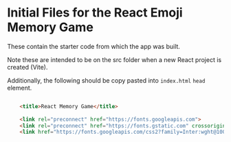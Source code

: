 # Initial Files for the React Emoji Memory Game

These contain the starter code from which the app was built.  

Note these are intended to be on the src folder when a new React project is created (Vite).

Additionally, the following should be copy pasted into `index.html` `head` element.

```html

    <title>React Memory Game</title>
    
    <link rel="preconnect" href="https://fonts.googleapis.com">
    <link rel="preconnect" href="https://fonts.gstatic.com" crossorigin>
    <link href="https://fonts.googleapis.com/css2?family=Inter:wght@100..900&display=swap" rel="stylesheet">

```